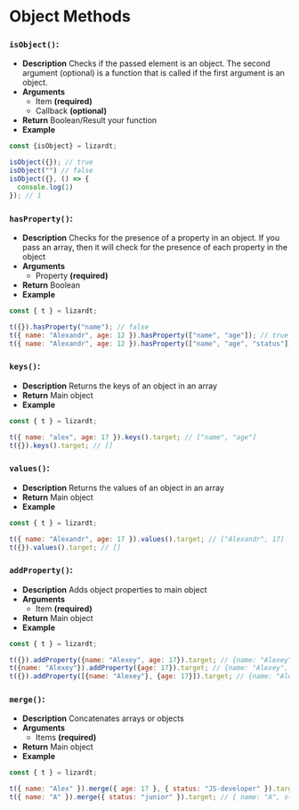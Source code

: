 # Object Methods

### ```isObject()```:
- **Description**
Сhecks if the passed element is an object. The second argument (optional) is a function that is called if the first argument is an object.
- **Arguments**
  - Item **(required)**
  - Callback **(optional)**
- **Return**
Boolean/Result your function
- **Example**
```Javascript
const {isObject} = lizardt;

isObject({}); // true
isObject("") // false
isObject({}, () => {
  console.log(1)
}); // 1
```

### ```hasProperty()```:
- **Description**
Checks for the presence of a property in an object. If you pass an array, then it will check for the presence of each property in the object
- **Arguments**
  - Property **(required)**
- **Return**
Boolean
- **Example**
```Javascript
const { t } = lizardt;

t({}).hasProperty("name"); // false
t({ name: "Alexandr", age: 12 }).hasProperty(["name", "age"]); // true
t({ name: "Alexandr", age: 12 }).hasProperty(["name", "age", "status"]); // false
```

### ```keys()```:
- **Description**
Returns the keys of an object in an array
- **Return**
Main object
- **Example**
```Javascript
const { t } = lizardt;

t({ name: "alex", age: 17 }).keys().target; // ["name", "age"]
t({}).keys().target; // []
```

### ```values()```:
- **Description**
Returns the values of an object in an array
- **Return**
Main object
- **Example**
```Javascript
const { t } = lizardt;

t({ name: "Alexandr", age: 17 }).values().target; // ["Alexandr", 17]
t({}).values().target; // []
```

### ```addProperty()```:
- **Description**
Adds object properties to main object
- **Arguments**
  - Item **(required)**
- **Return**
Main object
- **Example**
```Javascript
const { t } = lizardt;

t({}).addProperty({name: "Alexey", age: 17}).target; // {name: "Alexey", age: 17}
t({name: "Alexey"}).addProperty({age: 17}).target; // {name: "Alexey", age: 17}
t({}).addProperty([{name: "Alexey"}, {age: 17}]).target; // {name: "Alexey", age: 17}
```

### ```merge()```:
- **Description**
Concatenates arrays or objects
- **Arguments**
  - Items **(required)**
- **Return**
Main object
- **Example**
```Javascript
const { t } = lizardt;

t({ name: "Alex" }).merge({ age: 17 }, { status: "JS-developer" }).target; // { name: "Alex", age: 17, status: "JS-developer" }
t({ name: "A" }).merge({ status: "junior" }).target; // { name: "A", status: "junior" }
```
